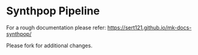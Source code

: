 # Synthpop Pipeline
For a rough documentation please refer: https://sert121.github.io/mk-docs-synthpop/   

Please fork for additional changes.
